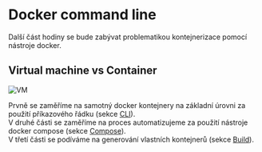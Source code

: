 # Docker command line

Další část hodiny se bude zabývat problematikou kontejnerizace pomocí nástroje docker.

## Virtual machine vs Container

![VM](https://www.backblaze.com/blog/wp-content/uploads/2018/06/whats-the-diff-container-vs-vm.jpg)

Prvně se zaměříme na samotný docker kontejnery na základní úrovni za použití příkazového řádku (sekce [CLI](https://github.com/TomasRacil/VSIS/tree/main/Prvn%C3%AD%20hodina/Docker/CLI)).\
V druhé části se zaměříme na proces automatizujeme za použití nástroje docker compose (sekce [Compose](https://github.com/TomasRacil/VSIS/tree/main/Prvn%C3%AD%20hodina/Docker/Compose)).\
V třetí části se podíváme na generování vlastních kontejnerů (sekce [Build](https://github.com/TomasRacil/VSIS/tree/main/Prvn%C3%AD%20hodina/Docker/Build)).
